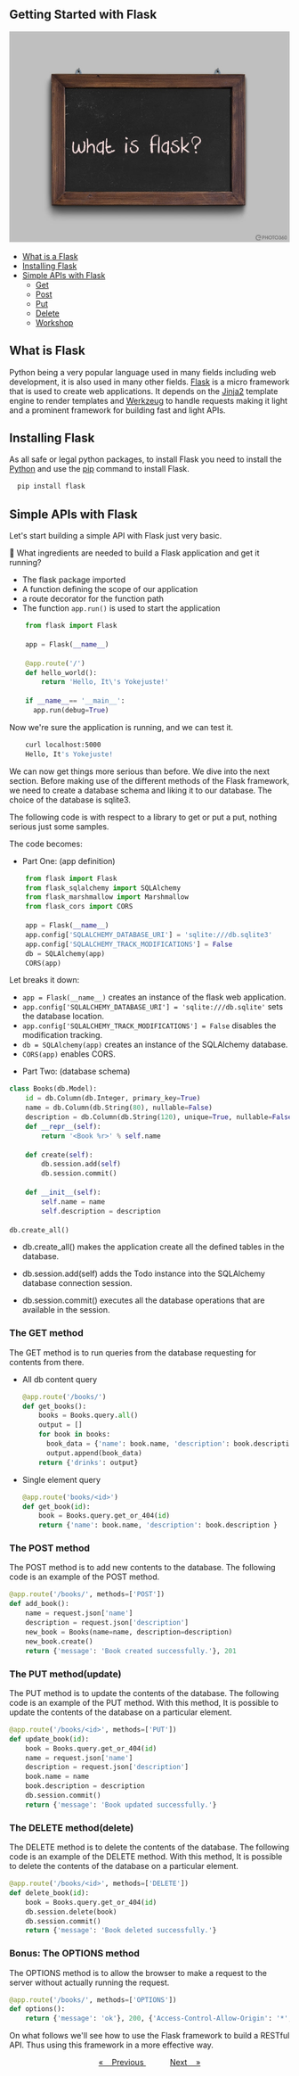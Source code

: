 ## Getting Started with Flask
![what is a flask](../resources/assets/images/what_is_flask.jpg)
- [What is a Flask](#what-is-a-flask)
- [Installing Flask](#installing-flask)
- [Simple APIs with Flask](#simple-apis-with-flask)
  - [Get](#get)
  - [Post](#post)
  - [Put](#put)
  - [Delete](#delete)
  - [Workshop]()

## What is Flask
Python being a very popular language used in many fields including web development, it is also used in many other fields.
[Flask](https://flask.palletsprojects.com/en/2.2.x/) is a micro framework that is used to create web applications. It
depends on the [Jinja2](https://jinja.palletsprojects.com/en/2.10.x/) template engine to render templates and 
[Werkzeug](https://werkzeug.palletsprojects.com/en/1.0.x/) to handle requests making it light and a prominent framework 
for building fast and light APIs.

## Installing Flask
As all safe or legal python packages, to install Flask you need to install the [Python](https://python.org) and use the
[pip](https://pip.pypa.io/en/stable/) command to install Flask.

  ```bash
    pip install flask
   ```
## Simple APIs with Flask
Let's start building a simple API with Flask just very basic.

🤔 What ingredients are needed to build a Flask application and get it running?
- The flask package imported
- A function defining the scope of our application 
- a route decorator for the function path 
- The function `app.run()` is used to start the application 

```python
    from flask import Flask

    app = Flask(__name__)

    @app.route('/')
    def hello_world():
        return 'Hello, It\'s Yokejuste!'
 
    if __name__== '__main__':
      app.run(debug=True)
```
Now we're sure the application is running, and we can test it.

```bash
    curl localhost:5000
    Hello, It's Yokejuste!
```
We can now get things more serious than before. We dive into the next section. Before making use of the different methods
of the Flask framework, we need to create a database schema and liking it to our database. The choice of the database is
sqlite3.

The following code is with respect to a library to get or put a put, nothing serious just some samples.


The code becomes:

* Part One: (app definition)
```python
    from flask import Flask
    from flask_sqlalchemy import SQLAlchemy
    from flask_marshmallow import Marshmallow
    from flask_cors import CORS
    
    app = Flask(__name__)
    app.config['SQLALCHEMY_DATABASE_URI'] = 'sqlite:///db.sqlite3'
    app.config['SQLALCHEMY_TRACK_MODIFICATIONS'] = False
    db = SQLAlchemy(app)
    CORS(app)
```
  Let breaks it down:
    
  - `app = Flask(__name__)` creates an instance of the flask web application.
  - `app.config['SQLALCHEMY_DATABASE_URI'] = 'sqlite:///db.sqlite'` sets the database location.
  - `app.config['SQLALCHEMY_TRACK_MODIFICATIONS'] = False` disables the modification tracking.
  - `db = SQLAlchemy(app)` creates an instance of the SQLAlchemy database.
  - `CORS(app)` enables CORS.

* Part Two: (database schema)
```python
class Books(db.Model):
    id = db.Column(db.Integer, primary_key=True)
    name = db.Column(db.String(80), nullable=False)
    description = db.Column(db.String(120), unique=True, nullable=False)
    def __repr__(self):
        return '<Book %r>' % self.name
    
    def create(self):
        db.session.add(self)
        db.session.commit()
    
    def __init__(self):
        self.name = name
        self.description = description

db.create_all()
```
  - db.create_all() makes the application create all the defined tables in the database.

  - db.session.add(self) adds the Todo instance into the SQLAlchemy database connection session.

  - db.session.commit() executes all the database operations that are available in the session.

### The GET method
The GET method is to run queries from the database requesting for contents from there.
- All db content query
  ```python
  @app.route('/books/')
  def get_books():
      books = Books.query.all()
      output = []
      for book in books:
        book_data = {'name': book.name, 'description': book.description}
        output.append(book_data)
      return {'drinks': output}
  ```
- Single element query
  ```python
  @app.route('books/<id>')
  def get_book(id):
      book = Books.query.get_or_404(id)
      return {'name': book.name, 'description': book.description }
  ```

### The POST method
The POST method is to add new contents to the database. The following code is an example of the POST method.

```python
@app.route('/books/', methods=['POST'])
def add_book():
    name = request.json['name']
    description = request.json['description']
    new_book = Books(name=name, description=description)
    new_book.create()
    return {'message': 'Book created successfully.'}, 201
```
### The PUT method(update)
The PUT method is to update the contents of the database. The following code is an example of the PUT method. With this method,
It is possible to update the contents of the database on a particular element.

```python
@app.route('/books/<id>', methods=['PUT'])
def update_book(id):
    book = Books.query.get_or_404(id)
    name = request.json['name']
    description = request.json['description']
    book.name = name
    book.description = description
    db.session.commit()
    return {'message': 'Book updated successfully.'}
```

### The DELETE method(delete)
The DELETE method is to delete the contents of the database. The following code is an example of the DELETE method. With this method,
It is possible to delete the contents of the database on a particular element.

```python
@app.route('/books/<id>', methods=['DELETE'])
def delete_book(id):
    book = Books.query.get_or_404(id)
    db.session.delete(book)
    db.session.commit()
    return {'message': 'Book deleted successfully.'}
```

### Bonus:  The OPTIONS method
The OPTIONS method is to allow the browser to make a request to the server without actually running the request.

```python
@app.route('/books/', methods=['OPTIONS'])
def options():
    return {'message': 'ok'}, 200, {'Access-Control-Allow-Origin': '*', 'Access-Control-Allow-Headers': 'Content-Type,Authorization,true'}
```

On what follows we'll see how to use the Flask framework to build a RESTful API. Thus using this framework in a more effective 
way.
<br>
<p align="center"><a href="../introduction/introduction.md#introduction">&laquo; &nbsp;&nbsp; 
Previous
</a>&nbsp;&nbsp;&nbsp;&nbsp;&nbsp;&nbsp;&nbsp;&nbsp;&nbsp;&nbsp; 
<a href="#">Next &nbsp;&nbsp; &raquo;</a></p>
<br><br>


